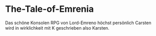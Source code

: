 # The-Tale-of-Emrenia
Das schöne Konsolen RPG von Lord-Emreno höchst persönlich
Carsten wird in wirklichkeit mit K geschrieben also Karsten.